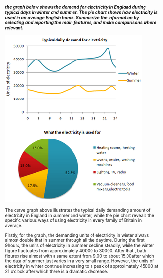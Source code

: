 **_the graph below shows the demand for electricity in England during typical days in winter and summer. The pie chart shows how electricity is used in an average English home. Summarize the information by selecting and reporting the main features, and make comparisons where relevant._**

![](/assets/4-2.png)

The curve graph above illustrates the typical daily demanding amount of electricity in England in summer and winter, while the pie chart reveals the specific various ways of using electricity in every family of Britain in average.

Firstly, for the graph, the demanding units of electricity in winter always almost double that in summer through all the daytime. During the first 9hours, the units of electricity in summer decline steadily, while the winter figure fluctuates from approximately 40000 to 30000. After that , bath figures rise almost with a same extent from 9.00 to about 15.00after which the data of summer just varies in a very small range. However, the units of electricity in winter continue increasing to a peak of approximately 45000 at 21 o’clock after which there is a dramatic decrease.

